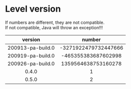 # Level version

If numbers are different, they are not compatible.  
If not compatible, Java will throw an exception!!!

|      version      |        number        |
| :---------------: | :------------------: |
| 200913-pa-build.0 | -3271922479732447666 |
| 200919-pa-build.0 | -465355383687602998  |
| 200926-pa-build.0 | 1359564638753160278  |
|       0.4.0       |          1           |
|       0.5.0       |          2           |

